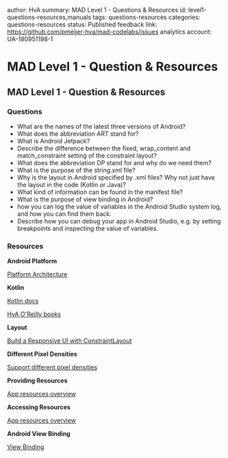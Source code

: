 author: HvA
summary: MAD Level 1 - Questions & Resources
id: level1-questions-resources,manuals
tags: questions-resources
categories: questions-resources
status: Published
feedback link: https://github.com/pmeijer-hva/mad-codelabs/issues
analytics account: UA-180951198-1

# MAD Level 1 - Question & Resources

## MAD Level 1 - Question & Resources

### Questions

- What are the names of the latest three versions of Android?
- What does the abbreviation ART stand for?
- What is Android Jetpack?
- Describe the difference between the fixed, wrap_content and match_constraint setting of the constraint layout?
- What does the abbreviation DP stand for and why do we need them?
- What is the purpose of the string.xml file?
- Why is the layout in Android specified by .xml files?  Why not just have the layout in the code (Kotlin or Java)?
- What kind of information can be found in the manifest file?
- What is the purpose of view binding in Android?
- how you can log the value of variables in the Android Studio system log, and how you can find them back.
- Describe how you can debug your app in Android Studio, e.g. by setting breakpoints and inspecting the value of variables.

### Resources

**Android Platform**

[Platform Architecture](https://developer.android.com/guide/platform)

**Kotlin**

[Kotlin docs](https://kotlinlang.org/docs/reference/)

[HvA O'Reilly books](https://learning-oreilly-com.rps.hva.nl:2443/library/view/programming-kotlin/9781680507287/)

**Layout**

[Build a Responsive UI with ConstraintLayout](https://developer.android.com/training/constraint-layout/)

**Different Pixel Densities**

[Support different pixel densities](https://developer.android.com/training/multiscreen/screendensities.html)

**Providing Resources**

[App resources overview](https://developer.android.com/guide/topics/resources/providing-resources.html)

**Accessing Resources**

[App resources overview](https://developer.android.com/guide/topics/resources/providing-resources#Accessing)

**Android View Binding**

[View Binding](https://developer.android.com/topic/libraries/view-binding)
